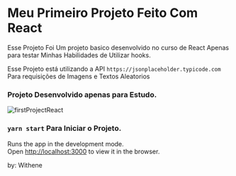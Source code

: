 # Meu Primeiro Projeto Feito Com React

Esse Projeto Foi Um projeto basico desenvolvido no curso de React Apenas para testar Minhas Habilidades de Utilizar hooks.

Esse Projeto está utilizando a API `https://jsonplaceholder.typicode.com` Para requisições de Imagens e Textos Aleatorios


### Projeto Desenvolvido apenas para Estudo.

![firstProjectReact](https://user-images.githubusercontent.com/82597491/129407316-c0552c56-1eed-4e36-8228-67e60a507b19.png)


### `yarn start` Para Iniciar o Projeto.

Runs the app in the development mode.\
Open [http://localhost:3000](http://localhost:3000) to view it in the browser.

by: Withene
